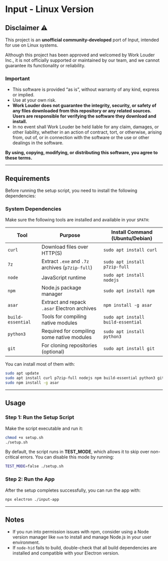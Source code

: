 # Input - Linux Version

## Disclaimer ⚠️

This project is an **unofficial community-developed** port of Input, intended for use on Linux systems.

Although this project has been approved and welcomed by Work Louder Inc., it is not officially supported or maintained by our team, and we cannot guarantee its functionality or reliability.

### Important

- This software is provided “as is”, without warranty of any kind, express or implied.
- Use at your own risk.
- **Work Louder does not guarantee the integrity, security, or safety of any files downloaded from this repository or any related sources. Users are responsible for verifying the software they download and install.**
- In no event shall Work Louder be held liable for any claim, damages, or other liability, whether in an action of contract, tort, or otherwise, arising from, out of, or in connection with the software or the use or other dealings in the software.

**By using, copying, modifying, or distributing this software, you agree to these terms.**

---

## Requirements

Before running the setup script, you need to install the following dependencies:

### System Dependencies

Make sure the following tools are installed and available in your `$PATH`:

| Tool         | Purpose                                         | Install Command (Ubuntu/Debian)              |
|--------------|--------------------------------------------------|----------------------------------------------|
| `curl`       | Download files over HTTP(S)                      | `sudo apt install curl`                      |
| `7z`         | Extract `.exe` and `.7z` archives (`p7zip-full`) | `sudo apt install p7zip-full`                |
| `node`       | JavaScript runtime                               | `sudo apt install nodejs`                    |
| `npm`        | Node.js package manager                          | `sudo apt install npm`                       |
| `asar`       | Extract and repack `.asar` Electron archives     | `npm install -g asar`                        |
| `build-essential` | Tools for compiling native modules         | `sudo apt install build-essential`           |
| `python3`    | Required for compiling some native modules       | `sudo apt install python3`                   |
| `git`        | For cloning repositories (optional)              | `sudo apt install git`                       |

You can install most of them with:

```bash
sudo apt update
sudo apt install curl p7zip-full nodejs npm build-essential python3 git
sudo npm install -g asar
```

---

## Usage

### Step 1: Run the Setup Script

Make the script executable and run it:

```bash
chmod +x setup.sh
./setup.sh
```

By default, the script runs in **TEST_MODE**, which allows it to skip over non-critical errors. You can disable this mode by running:

```bash
TEST_MODE=false ./setup.sh
```

### Step 2: Run the App

After the setup completes successfully, you can run the app with:

```bash
npx electron ./input-app
```

---

## Notes

- If you run into permission issues with npm, consider using a Node version manager like `nvm` to install and manage Node.js in your user environment.
- If `node-hid` fails to build, double-check that all build dependencies are installed and compatible with your Electron version.
